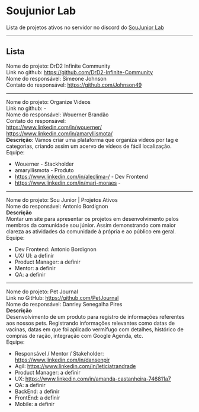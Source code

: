 # Soujunior Lab

Lista de projetos ativos no servidor no discord do [SouJunior Lab](https://discord.gg/soujunior-community-759176734460346423)

----------------

## Lista
Nome do projeto: DrD2 Infinite Community  
Link no github: https://github.com/DrD2-Infinite-Community  
Nome do responsável: Simeone Johnson  
Contato do responsável: https://github.com/Johnson49  

---------------

Nome do projeto: Organize Videos    
Link no github: -  
Nome do responsável: Wouerner Brandão    
Contato do responsável:   
https://www.linkedin.com/in/wouerner/     
https://www.linkedin.com/in/amaryllismota/   
**Descrição**: Vamos criar uma plataforma que organiza videos por tag e categorias, criando assim um acervo de vídeos de fácil localização.   
Equipe:
* Wouerner - Stackholder
* amaryllismota - Produto
* https://www.linkedin.com/in/aleclima-/ - Dev Frontend
* https://www.linkedin.com/in/mari-moraes - 

---------------


Nome do projeto: Sou Junior | Projetos Ativos   
Nome do responsável: Antonio Bordignon  
**Descrição**  
Montar um site para apresentar os projetos em desenvolvimento pelos membros da comunidade sou júnior. Assim demonstrando com maior clareza as atividades da comunidade à própria e ao público em geral.  
Equipe:  
* Dev Frontend: Antonio Bordignon  
* UX/ UI: a definir  
* Product Manager: a definir  
* Mentor: a definir  
* QA: a definir  


---------------

Nome do projeto: Pet Journal   
Link no GitHub: https://github.com/PetJournal   
Nome do responsável: Danrley Senegalha Pires  
**Descrição**  
Desenvolvimento de um produto para registro de informações referentes aos nossos pets.
Registrando informações relevantes como datas de vacinas, datas em que foi aplicado vermífugo com detalhes, histórico de compras de ração, integração com Google Agenda, etc.  
Equipe:  
* Responsável / Mentor / Stakeholder: https://www.linkedin.com/in/dansenpir  
* Agil: https://www.linkedin.com/in/leticiatrandrade  
* Product Manager: a definir  
* UX: https://www.linkedin.com/in/amanda-castanheira-746811a7  
* QA: a definir  
* BackEnd: a definir  
* FrontEnd: a definir  
* Mobile: a definir
